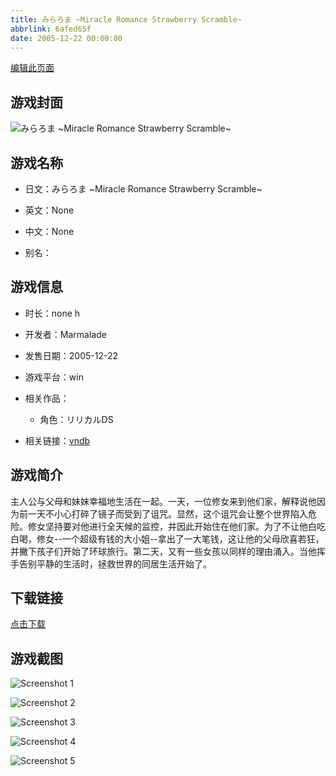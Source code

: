 ```yaml
---
title: みらろま ~Miracle Romance Strawberry Scramble~
abbrlink: 6afed65f
date: 2005-12-22 00:00:00
---
```

[编辑此页面](https://github.com/ACG-3/ADV3-source/blob/main/source/_posts/Berry%27s.md)

## 游戏封面

![みらろま ~Miracle Romance Strawberry Scramble~](https://pan.timero.xyz/d/onedrive/img_lib_001/Berry's_cover.avif)


## 游戏名称

- 日文：みらろま ~Miracle Romance Strawberry Scramble~
- 英文：None
- 中文：None

- 别名：


## 游戏信息

- 时长：none h
- 开发者：Marmalade
- 发售日期：2005-12-22
- 游戏平台：win
- 相关作品：
   - 角色：リリカルDS

- 相关链接：[vndb](https://vndb.org/v1447)


## 游戏简介

主人公与父母和妹妹幸福地生活在一起。一天，一位修女来到他们家，解释说他因为前一天不小心打碎了镜子而受到了诅咒。显然，这个诅咒会让整个世界陷入危险。修女坚持要对他进行全天候的监控，并因此开始住在他们家。为了不让他白吃白喝，修女--一个超级有钱的大小姐--拿出了一大笔钱，这让他的父母欣喜若狂，并撇下孩子们开始了环球旅行。第二天，又有一些女孩以同样的理由涌入。当他挥手告别平静的生活时，拯救世界的同居生活开始了。


## 下载链接

[点击下载](https://pan.timero.xyz/onedrive/adv_lib_001/Berry%27s)


## 游戏截图


![Screenshot 1](https://pan.timero.xyz/d/onedrive/img_lib_001/Berry's_Screenshot_1.avif)

![Screenshot 2](https://pan.timero.xyz/d/onedrive/img_lib_001/Berry's_Screenshot_2.avif)

![Screenshot 3](https://pan.timero.xyz/d/onedrive/img_lib_001/Berry's_Screenshot_3.avif)

![Screenshot 4](https://pan.timero.xyz/d/onedrive/img_lib_001/Berry's_Screenshot_4.avif)

![Screenshot 5](https://pan.timero.xyz/d/onedrive/img_lib_001/Berry's_Screenshot_5.avif)

